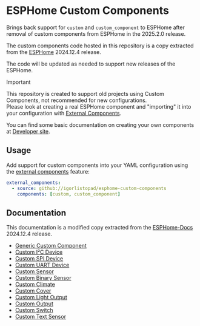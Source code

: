 # ESPHome Custom Components

Brings back support for `custom` and `custom_component` to ESPHome after removal of custom components from ESPHome
in the 2025.2.0 release.

The custom components code hosted in this repository is a copy extracted from the [ESPHome][github-esphome] 2024.12.4
release.

The code will be updated as needed to support new releases of the ESPHome.

> [!IMPORTANT]
> This repository is created to support old projects using Custom Components, not recommended for new configurations.\
> Please look at creating a real ESPHome component and "importing" it into your configuration with
> [External Components][esphome-docs-external-components].
>
> You can find some basic documentation on creating your own components at [Developer site][esphome-dev].

## Usage

Add support for custom components into your YAML configuration using
the [external components][esphome-docs-external-components] feature:

```yaml
external_components:
  - source: github://igorlistopad/esphome-custom-components
    components: [custom, custom_component]
```

## Documentation

This documentation is a modified copy extracted from the [ESPHome-Docs][github-esphome-docs] 2024.12.4 release.

- [Generic Custom Component](docs/custom-component.md)
- [Custom I²C Device](docs/custom-i2c.md)
- [Custom SPI Device](docs/custom-spi.md)
- [Custom UART Device](docs/custom-uart.md)
- [Custom Sensor](docs/custom-sensor.md)
- [Custom Binary Sensor](docs/custom-binary-sensor.md)
- [Custom Climate](docs/custom-climate.md)
- [Custom Cover](docs/custom-cover.md)
- [Custom Light Output](docs/custom-light.md)
- [Custom Output](docs/custom-output.md)
- [Custom Switch](docs/custom-switch.md)
- [Custom Text Sensor](docs/custom-text-sensor.md)

[github-esphome]: https://github.com/esphome/esphome/
[github-esphome-docs]: https://github.com/esphome/esphome-docs/
[esphome-dev]: https://developers.esphome.io
[esphome-docs-external-components]: https://esphome.io/components/external_components/